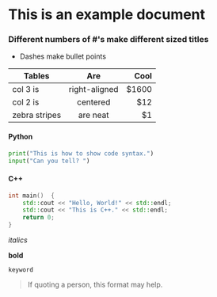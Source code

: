 # This is an example document
### Different numbers of \#'s make different sized titles

 - Dashes make bullet points

| Tables        | Are           | Cool  |
| ------------- |:-------------:| -----:|
| col 3 is      | right-aligned | $1600 |
| col 2 is      | centered      |   $12 |
| zebra stripes | are neat      |    $1 |

#### Python
```python
print("This is how to show code syntax.")
input("Can you tell? ")
```
#### C++
```c++
int main()  {
    std::cout << "Hello, World!" << std::endl;
    std::cout << "This is C++." << std::endl;
    return 0;
}
```

*italics*

**bold**

`keyword`

>If quoting a person,
>this format may help.
